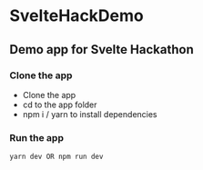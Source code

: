 # SvelteHackDemo

## Demo app for Svelte Hackathon

### Clone the app

- Clone the app 
- cd to the app folder
- npm i / yarn to install dependencies

### Run the app
```
yarn dev OR npm run dev
```
